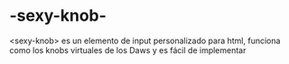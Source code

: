 # -sexy-knob-
&lt;sexy-knob> es un elemento de input personalizado para html, funciona como los knobs virtuales de los Daws y es fácil de implementar
